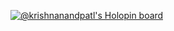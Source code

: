 [![@krishnanandpatl's Holopin board](https://holopin.me/krishnanandpatl)](https://holopin.io/@krishnanandpatl)
